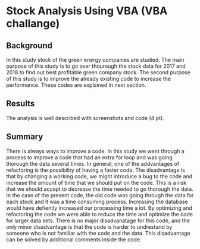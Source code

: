 # Stock Analysis Using VBA (VBA challange)
## Background
In this study stock of the green energy companies are studied. The main purpose of this study is to go over thourough the stock data for 2017 and 2018 to find out best profitable green company stock. The second purpose of this study is to improve the already existing code to increase the performance. These codes are explained in next section.
## Results
The analysis is well described with screenshots and code (4 pt).

## Summary
There is always ways to improve a code. In this study we went through a process to improve a code that had an extra for loop and was going thorough the data several times. In general, one of the addvantages of refactoring is the possibility of having a faster code. The disadvantage is that by changing a working code, we might introduce a bug to the code and increase the amount of time that we should put on the code. This is a risk that we should accept to decrease the time needed to go thorough the data.
In the case of the present code, the old code was going through the data for each stock and it was a time consuming process. Increasing the database would have defiently increased our processing time a lot. By optimizing and refactoring the code we were able to reduce the time and optimize the code for larger data sets. There is no major disadvanatage for this code, and the only minor disadvantage is that the code is harder to undrestand by someone who is not familiar with the code and the data. This disadvantage can be solved by additional comments inside the code.

